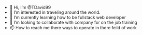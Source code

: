 - 👋 Hi, I’m @TDavid99
- 👀 I’m interested in traveling around the world.
- 🌱 I’m currently learning how to be fullstack web developer
- 💞️ I’m looking to collaborate with company for on the job training
- 📫 How to reach me there ways to operate in there feild of work 
<!---
TDavid99/TDavid99 is a ✨ special ✨ repository because its `README.md` (this file) appears on your GitHub profile.
You can click the Preview link to take a look at your changes.
--->
